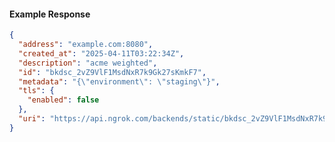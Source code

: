 <!-- Code generated for API Clients. DO NOT EDIT. -->
#### Example Response
```json
{
  "address": "example.com:8080",
  "created_at": "2025-04-11T03:22:34Z",
  "description": "acme weighted",
  "id": "bkdsc_2vZ9VlF1MsdNxR7k9Gk27sKmkF7",
  "metadata": "{\"environment\": \"staging\"}",
  "tls": {
    "enabled": false
  },
  "uri": "https://api.ngrok.com/backends/static/bkdsc_2vZ9VlF1MsdNxR7k9Gk27sKmkF7"
}
